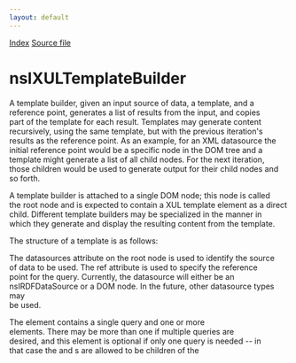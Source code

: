 ```yaml
---
layout: default
---
```

<div id='links'><a href="../index.html">Index</a>
<a href="http://dxr.mozilla.org/mozilla-central/source/dom/xul/templates/nsIXULTemplateBuilder.idl">Source file</a>
</div>

# nsIXULTemplateBuilder #
  
A template builder, given an input source of data, a template, and a  
reference point, generates a list of results from the input, and copies  
part of the template for each result. Templates may generate content  
recursively, using the same template, but with the previous iteration's  
results as the reference point. As an example, for an XML datasource the  
initial reference point would be a specific node in the DOM tree and a  
template might generate a list of all child nodes. For the next iteration,  
those children would be used to generate output for their child nodes and  
so forth.  
  
A template builder is attached to a single DOM node; this node is called  
the root node and is expected to contain a XUL template element as a direct  
child. Different template builders may be specialized in the manner in  
which they generate and display the resulting content from the template.  
  
The structure of a template is as follows:  
  
<rootnode datasources="" ref="">  
  <template>  
    <queryset>  
      <query>  
      </query>  
      <rule>  
        <conditions>...</conditions>  
        <bindings>...</bindings>  
        <action>...</action>  
      </rule>  
    </queryset>  
  </template>  
</rootnode>  
  
The datasources attribute on the root node is used to identify the source  
of data to be used. The ref attribute is used to specify the reference  
point for the query. Currently, the datasource will either be an  
nsIRDFDataSource or a DOM node. In the future, other datasource types may  
be used.  
  
The <queryset> element contains a single query and one or more <rule>  
elements. There may be more than one <queryset> if multiple queries are  
desired, and this element is optional if only one query is needed -- in  
that case the <query> and <rule>s are allowed to be children of the  
<template> node  
  
The contents of the query are processed by a separate component called a  
query processor. This query processor is expected to use this query to  
generate results when asked by the template builder. The template builder  
then generates output for each result based on the <rule> elements.  
  
This allows the query processor to be specific to a particular kind of  
input data or query syntax, while the template builder remains independent  
of the kind of data being used. Due to this, the query processor will be  
supplied with the datasource and query which the template builder handles  
in an opaque way, while the query processor handles these more  
specifically.  
  
Results implement the nsIXULTemplateResult interface and may be identified  
by an id which must be unique within a given set of query results.  
  
Each query may be accompanied by one or more <rule> elements. These rules  
are evaluated by the template builder for each result produced by the  
query. A rule consists of conditions that cause a rule to be either  
accepted or rejected. The condition syntax allows for common conditional  
handling; additional filtering may be applied by adding a custom filter  
to a rule with the builder's addRuleFilter method.  
  
If a result passes a rule's conditions, this is considered a match, and the  
content within the rule's <action> body is inserted as a sibling of the  
<template>, assuming the template builder creates real DOM content. Only  
one rule will match a result. For a tree builder, for example, the content  
within the action body is used to create the tree rows instead. A matching  
result must have its ruleMatched method called. When a result no longer  
matches, the result's hasBeenRemoved method must be called.  
  
Optionally, the rule may have a <bindings> section which may be used to  
define additional variables to be used within an action body. Each of these  
declared bindings must be supplied to the query processor via its  
addBinding method. The bindings are evaluated after a rule has matched.  
  
Templates may generate content recursively, using the previous iteration's  
results as reference point to invoke the same queries. Since the reference  
point is different, different output will typically be generated.  
  
The reference point nsIXULTemplateResult object for the first iteration is  
determined by calling the query processor's translateRef method using the  
value of the root node's ref attribute. This object may be retrieved later  
via the builder's rootResult property.  
  
For convenience, each reference point as well as all results implement the  
nsIXULTemplateResult interface, allowing the result objects from each  
iteration to be used directly as the reference points for the next  
iteration.  
  
When using multiple queries, each may generate results with the same id.  
More than one of these results may match one of the rules in their  
respective queries, however only the result for the earliest matching query  
in the template becomes the active match and generates output. The  
addResult, removeResult, replaceResult and resultBindingChanged methods may  
be called by the query processor to indicate that the set of valid results  
has changed, such that a different query may match. If a different match  
would become active, the content for the existing match is removed and the  
content for the new match is generated. A query processor is not required  
to provide any support for updating results after they have been generated.  
  
See http://wiki.mozilla.org/XUL:Templates_Plan for details about templates.  
  

## Methods ##

### rebuild() ###
  
Force the template builder to rebuild its content. All existing content  
will be removed first. The query processor's done() method will be  
invoked during cleanup, followed by its initializeForBuilding method  
when the content is to be regenerated.  
  
  

### refresh() ###
  
Reload any of our RDF datasources that support nsIRDFRemoteDatasource.   
  
@note This is a temporary hack so that remote-XUL authors can  
      reload remote datasources. When RDF becomes remote-scriptable,  
      this will no longer be necessary.  
  

### addResult(aResult, aQueryNode) ###
  
Inform the template builder that a new result is available. The builder  
will add this result to the set of results. The query node that the  
new result applies to must be specified using the aQueryNode parameter.  
  
The builder will apply the rules associated with the query to the new  
result, unless a result with the same id from an earlier query  
supersedes it, and the result's RuleMatched method will be called if it  
matches.  
  
  
@throws NS_ERROR_NULL_POINTER if aResult or aQueryNode are null  
  

#### Parameters ####

<table>

<tr>
<td>aResult</td>
<td>the result to add  
</td>
</tr>

<tr>
<td>aQueryNode</td>
<td>the query that the result applies to  
</td>
</tr>

</table>

### removeResult(aResult) ###
  
Inform the template builder that a result no longer applies. The builder  
will call the remove content generated for the result, if any. If a different  
query would then match instead, it will become the active match. This  
method will have no effect if the result isn't known to the builder.  
  
  
@throws NS_ERROR_NULL_POINTER if aResult is null  
  

#### Parameters ####

<table>

<tr>
<td>aResult</td>
<td>the result to remove  
</td>
</tr>

</table>

### replaceResult(aOldResult, aNewResult, aQueryNode) ###
  
Inform the template builder that one result should be replaced with  
another. Both the old result (aOldResult) and the new result  
(aNewResult) must have the same id. The query node that the new result  
applies to must be specified using the aQueryNode parameter.  
  
This method is expected to have the same effect as calling both  
removeResult for the old result and addResult for the new result.  
  
  
@throws NS_ERROR_NULL_POINTER if either argument is null, or  
        NS_ERROR_INVALID_ARG if the ids don't match  
  

#### Parameters ####

<table>

<tr>
<td>aOldResult</td>
<td>the old result  
</td>
</tr>

<tr>
<td>aNewResult</td>
<td>the new result  
</td>
</tr>

<tr>
<td>aQueryNode</td>
<td>the query that the new result applies to  
</td>
</tr>

</table>

### resultBindingChanged(aResult) ###
  
Inform the template builder that one or more of the optional bindings  
for a result has changed. In this case, the rules are not reapplied as  
it is expected that the same rule will still apply. The builder will  
resynchronize any variables that are referenced in the action body.  
  
  
@throws NS_ERROR_NULL_POINTER if aResult is null  
  

#### Parameters ####

<table>

<tr>
<td>aResult</td>
<td>the result to change  
</td>
</tr>

</table>

### getResultForId(aId) ###
  
Return the result for a given id. Only one such result is returned and  
is always the result with that id associated with the active match.  
This method will return null is there is no result for the id.  
  
  

#### Parameters ####

<table>

<tr>
<td>aId</td>
<td>the id to return the result for  
</td>
</tr>

</table>

### getResultForContent(aElement) ###
  
Retrieve the result corresponding to a generated element, or null is  
there isn't one.  
  
  

#### Parameters ####

<table>

<tr>
<td>aContent</td>
<td>element to result the result of  
</td>
</tr>

</table>

### hasGeneratedContent(aNode, aTag) ###
  
Returns true if the node has content generated for it. This method is  
intended to be called only by the RDF query processor. If aTag is set,  
the content must have a tag name that matches aTag. aTag may be ignored  
for builders that don't generate real DOM content.  
  
  

#### Parameters ####

<table>

<tr>
<td>aNode</td>
<td>node to check  
</td>
</tr>

<tr>
<td>aTag</td>
<td>tag that must match  
</td>
</tr>

</table>

### addRuleFilter(aRule, aFilter) ###
  
Adds a rule filter for a given rule, which may be used for specialized  
rule filtering. Any existing filter on the rule is removed. The default  
conditions specified inside the <rule> tag are applied before the  
rule filter is applied, meaning that the filter may be used to further  
filter out results but not reaccept results that have already been  
rejected.  
  
  

#### Parameters ####

<table>

<tr>
<td>aRule</td>
<td>the rule to apply the filter to  
</td>
</tr>

<tr>
<td>aFilter</td>
<td>the filter to add  
</td>
</tr>

</table>

### init(aElement) ###
  
Called to initialize a XUL content builder on a particular root  
element. This element presumably has a ``datasources''  
attribute, which the builder will parse to set up the template  
builder's datasources.  
  

### createContents(aElement, aForceCreation) ###
  
Invoked lazily by a XUL element that needs its child content built.  
If aForceCreation is true, then the contents of an element will be  
generated even if it is closed. If false, the element will only  
generate its contents if it is open. This behaviour is used with menus.  
  

### addListener(aListener) ###
  
Add a listener to this template builder. The template builder  
holds a strong reference to the listener.  
  

### removeListener(aListener) ###
  
Remove a listener from this template builder.  
  

## Attributes ##

### root ###
  
The root node in the DOM to which this builder is attached.  
  

### datasource ###
  
The opaque datasource object that is used for the template. This object  
is created by the getDataSource method of the query processor. May be  
null if the datasource has not been loaded yet. Set this attribute to  
use a different datasource and rebuild the template.  
  
For an RDF datasource, this will be the same as the database. For XML  
this will be the nsIDOMNode for the datasource document or node for  
an inline reference (such as #name). Other query processors may use  
other types for the datasource.  
  

### database ###
  
The composite datasource that the template builder observes  
and uses to create content. This is used only for RDF queries and is  
maintained for backwards compatibility. It will be the same object as  
the datasource property. For non-RDF queries, it will always be null.  
  

### rootResult ###
  
The virtual result representing the starting reference point,  
determined by calling the query processor's translateRef method  
with the root node's ref attribute as an argument.  
  

### queryProcessor ###
  
The query processor used to generate results.  
  
